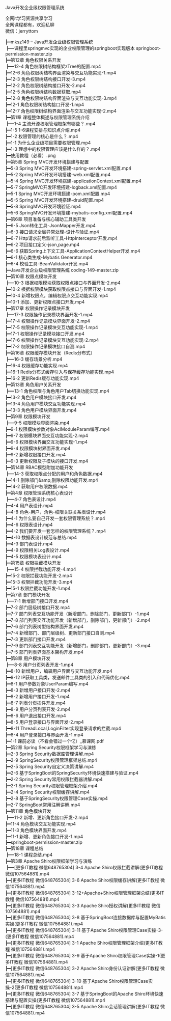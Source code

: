 Java开发企业级权限管理系统

全网it学习资源共享学习<br>全网课程都有，欢迎私聊<br>微信：jerryttom<br>

┣━mksz149 – Java开发企业级权限管理系统<br> ┣━课程里springmvc实现的企业权限管理的springboot实现版本 springboot-permission-master.zip<br> ┣━第12章 角色权限关系开发<br> ┣━12-4 角色权限树结构框架zTree的配置.mp4<br> ┣━12-6 角色权限树结构界面渲染与交互功能实现-1.mp4<br> ┣━12-3 角色权限树结构接口开发-3.mp4<br> ┣━12-2 角色权限树结构接口开发-2.mp4<br> ┣━12-5 角色权限树结构数据获取.mp4<br> ┣━12-8 角色权限树结构界面渲染与交互功能实现-3.mp4<br> ┣━12-1 角色权限树结构接口开发-1.mp4<br> ┣━12-7 角色权限树结构界面渲染与交互功能实现-2.mp4<br> ┣━第1章 课程整体概述与权限管理系统介绍<br> ┣━1-4 主流开源权限管理框架有哪些？.mp4<br> ┣━1-5 1-6课程安排与知识点介绍.mp4<br> ┣━1-2 权限管理的核心是什么？.mp4<br> ┣━1-1 为什么企业级项目需要权限管理.mp4<br> ┣━1-3 理想中的权限管理应该是什么样的？.mp4<br> ┣━使用教程（必看）.png<br> ┣━第5章 Spring MVC开发环境搭建与配置<br> ┣━5-3 Spring MVC开发环境搭建-spring-servlet.xml配置.mp4<br> ┣━5-2 Spring MVC开发环境搭建-web.xml配置.mp4<br> ┣━5-4 Spring MVC开发环境搭建-applicationContext.xml配置.mp4<br> ┣━5-7 SpringMVC开发环境搭建-logback.xml配置.mp4<br> ┣━5-1 Spring MVC开发环境搭建-pom.xml配置.mp4<br> ┣━5-5 Spring MVC开发环境搭建-druid配置.mp4<br> ┣━5-8 SpringMVC开发环境验证.mp4<br> ┣━5-6 SpringMVC开发环境搭建-mybatis-config.xml配置.mp4<br> ┣━第6章 项目准备与核心辅助工具类开发<br> ┣━6-5 Json转化工具-JsonMapper开发.mp4<br> ┣━6-3 接口请求全局异常处理-设计与验证.mp4<br> ┣━6-7 Http请求前后监听工具-HttpInterceptor开发.mp4<br> ┣━6-2 项目接口定义-json,page.mp4<br> ┣━6-6 获取Spring上下文工具-ApplicationContextHelper开发.mp4<br> ┣━6-1 核心类生成-Mybatis Generator.mp4<br> ┣━6-4 校验工具-BeanValidator开发.mp4<br> ┣━Java开发企业级权限管理系统 coding-149-master.zip<br> ┣━第10章 权限点模块开发<br> ┣━10-3 根据权限模块获取权限点接口与界面开发-2.mp4<br> ┣━10-2 根据权限模块获取权限点接口与界面开发-1.mp4<br> ┣━10-4 新增权限点，编辑权限点交互功能实现.mp4<br> ┣━10-1 添加、更新权限点接口开发.mp4<br> ┣━第17章 权限操作记录模块开发<br> ┣━17-3 权限操作记录模块界面开发-1.mp4<br> ┣━17-4 权限操作记录模块界面开发-2.mp4<br> ┣━17-5 权限操作记录模块交互功能实现-1.mp4<br> ┣━17-1 权限操作记录模块接口开发.mp4<br> ┣━17-6 权限操作记录模块交互功能实现-2.mp4<br> ┣━17-2 权限操作记录模块接口自测.mp4<br> ┣━第16章 权限缓存模块开发（Redis分布式）<br> ┣━16-3 缓存场景分析.mp4<br> ┣━16-4 权限缓存功能实现.mp4<br> ┣━16-1 Redis分布式缓存引入与保存缓存功能实现.mp4<br> ┣━16-2 更新Redis缓存功能实现.mp4<br> ┣━第13章 角色用户关系开发<br> ┣━13-1 角色权限与角色用户Tab切换功能实现.mp4<br> ┣━13-2 角色用户模块接口开发.mp4<br> ┣━13-4 角色用户模块交互功能实现.mp4<br> ┣━13-3 角色用户模块界面开发.mp4<br> ┣━第9章 权限模块开发<br> ┣━9-5 权限模块界面渲染.mp4<br> ┣━9-1 权限模块参数对象AclModuleParam编写.mp4<br> ┣━9-7 权限模块界面交互功能实现-2.mp4<br> ┣━9-6 权限模块界面交互功能实现-1.mp4<br> ┣━9-4 权限模块树界面开发.mp4<br> ┣━9-2 新增权限接口开发.mp4<br> ┣━9-3 更新权限及子模块的接口开发.mp4<br> ┣━第14章 RBAC模型附加功能开发<br> ┣━14-3 获取权限点分配的用户和角色数据.mp4<br> ┣━14-1 删除部门&amp;amp;删除权限功能开发.mp4<br> ┣━14-2 获取用户权限数据.mp4<br> ┣━第4章 权限管理系统核心表设计<br> ┣━4-7 角色表设计.mp4<br> ┣━4-4 用户表设计.mp4<br> ┣━4-8 角色-用户，角色-权限关联关系表设计.mp4<br> ┣━4-1 为什么要自己开发一套权限管理系统？.mp4<br> ┣━4-6 权限表设计.mp4<br> ┣━4-2 我们要开发一套怎样的权限管理系统？.mp4<br> ┣━4-10 数据表设计规范与总结.mp4<br> ┣━4-3 部门表设计.mp4<br> ┣━4-9 权限相关Log表设计.mp4<br> ┣━4-5 权限模块表设计.mp4<br> ┣━第15章 权限拦截模块开发<br> ┣━15-4 权限拦截功能开发-4.mp4<br> ┣━15-2 权限拦截功能开发-2.mp4<br> ┣━15-3 权限拦截功能开发-3.mp4<br> ┣━15-1 权限拦截功能开发-1.mp4<br> ┣━第7章 部门模块开发<br> ┣━7-1 新增部门接口开发.mp4<br> ┣━7-2 部门层级树接口开发.mp4<br> ┣━7-7 部门列表交互功能开发（新增部门，删除部门，更新部门）-1.mp4<br> ┣━7-8 部门列表交互功能开发（新增部门，删除部门，更新部门）-2.mp4<br> ┣━7-6 部门列表树型结构界面开发.mp4<br> ┣━7-4 新增部门、部门层级树、更新部门接口自测.mp4<br> ┣━7-3 更新部门接口开发.mp4<br> ┣━7-9 部门列表交互功能开发（新增部门，删除部门，更新部门）-3.mp4<br> ┣━7-5 部门列表界面基本架构开发.mp4<br> ┣━第8章 用户模块开发<br> ┣━8-8 用户分页列表开发-1.mp4<br> ┣━8-10 新增用户，编辑用户界面与交互功能开发.mp4<br> ┣━8-12 IP获取工具类，发送邮件工具类的引入和代码优化.mp4<br> ┣━8-1 用户参数对象UserParam编写.mp4<br> ┣━8-3 新增用户接口开发-2.mp4<br> ┣━8-2 新增用户接口开发-1.mp4<br> ┣━8-7 列表分页插件开发.mp4<br> ┣━8-9 用户分页列表开发-2.mp4<br> ┣━8-6 用户退出接口开发.mp4<br> ┣━8-5 用户登录接口与界面开发-2.mp4<br> ┣━8-11 ThreadLocal,LoginFilter实现登录请求的拦截.mp4<br> ┣━8-4 用户登录接口与界面开发-1.mp4<br> ┣━1-1 课前必读（不看会错过一个亿）_慕课网.pdf<br> ┣━第2章 Spring Security权限框架学习与演练<br> ┣━2-3 Spring Security数据库管理讲解.mp4<br> ┣━2-9 SpringSecurity权限管理框架总结.mp4<br> ┣━2-5 Spring Security自定义决策讲解.mp4<br> ┣━2-6 基于SpringBoot的SpringSecurity环境快速搭建与验证.mp4<br> ┣━2-2 Spring Security常用权限拦截器讲解.mp4<br> ┣━2-1 Spring Security权限管理框架介绍.mp4<br> ┣━2-4 Spring Security权限缓存讲解.mp4<br> ┣━2-8 基于SpringSecurity权限管理Case实操.mp4<br> ┣━2-7 SpringBoot常用注解讲解.mp4<br> ┣━第11章 角色模块开发<br> ┣━11-2 新增、更新角色接口开发-2.mp4<br> ┣━11-4 角色模块交互功能实现.mp4<br> ┣━11-3 角色模块界面开发.mp4<br> ┣━11-1 新增、更新角色接口开发-1.mp4<br> ┣━springboot-permission-master.zip<br> ┣━第18章 课程总结<br> ┣━18-1 课程总结.mp4<br> ┣━第3章 Apache Shiro权限框架学习与演练<br> ┣━[更多IT教程 微信648765304] 3-4 Apache Shiro权限拦截讲解(更多IT教程 微信107564881).mp4<br> ┣━[更多IT教程 微信648765304] 3-6 Apache Shiro权限缓存讲解(更多IT教程 微信107564881).mp4<br> ┣━[更多IT教程 微信648765304] 3-12+Apache+Shiro权限管理框架总结(更多IT教程 微信107564881).mp4<br> ┣━[更多IT教程 微信648765304] 3-3 Apache Shiro授权讲解(更多IT教程 微信107564881).mp4<br> ┣━[更多IT教程 微信648765304] 3-8 基于SpringBoot连接数据库与配置MyBatis实操(更多IT教程 微信107564881).mp4<br> ┣━[更多IT教程 微信648765304] 3-11 基于Apache Shiro权限管理Case实操-3-(更多IT教程 微信107564881).mp4<br> ┣━[更多IT教程 微信648765304] 3-1 Apache Shiro权限管理框架介绍(更多IT教程 微信107564881).mp4<br> ┣━[更多IT教程 微信648765304] 3-9 基于Apache Shiro权限管理Case实操-1(更多IT教程 微信107564881).mp4<br> ┣━[更多IT教程 微信648765304] 3-2 Apache Shiro身份认证讲解(更多IT教程 微信107564881).mp4<br> ┣━[更多IT教程 微信648765304] 3-10 基于Apache Shiro权限管理Case实操-2(更多IT教程 微信107564881).mp4<br> ┣━[更多IT教程 微信648765304] 3-7 基于SpringBoot的Apache Shiro环境快速搭建与配置实操(更多IT教程 微信107564881).mp4<br> ┣━[更多IT教程 微信648765304] 3-5 Apache Shiro会话管理讲解(更多IT教程 微信107564881).mp4